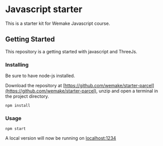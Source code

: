 # Javascript starter

This is a starter kit for Wemake Javascript course.

## Getting Started

This repository is a getting started with javascript and ThreeJs.

### Installing

Be sure to have node-js installed.

Download the repository at [https://github.com/wemake/starter-parcel](https://github.com/wemake/starter-parcel), unzip and open a terminal in the project directory.

```
npm install
```

### Usage

```
npm start
```

A local version will now be running on [localhost:1234](http://localhost:1234)
